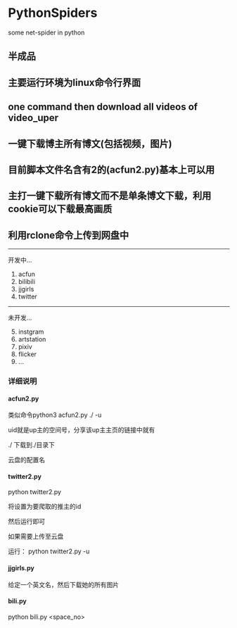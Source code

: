 # PythonSpiders
some net-spider in python

## 半成品
## 主要运行环境为linux命令行界面
## one command then download all videos of video_uper
## 一键下载博主所有博文(包括视频，图片)
## 目前脚本文件名含有2的(acfun2.py)基本上可以用
## 主打一键下载所有博文而不是单条博文下载，利用cookie可以下载最高画质
## 利用rclone命令上传到网盘中

-------------------
开发中...

1. acfun
2. bilibili
3. jjgirls
4. twitter

-------------------
未开发...

5. instgram
6. artstation
7. pixiv
8. flicker
9. ...

### 详细说明

#### acfun2.py

类似命令python3 acfun2.py <uid> ./ -u <drivername>

uid就是up主的空间号，分享该up主主页的链接中就有

./ 下载到./目录下

<drivername> 云盘的配置名

#### twitter2.py

python twitter2.py <id>

将<id>设置为要爬取的推主的id

然后运行即可

如果需要上传至云盘

运行： python twitter2.py <id> -u <drivername>

#### jjgirls.py

给定一个英文名，然后下载她的所有图片


#### bili.py

python bili.py <space_no>


